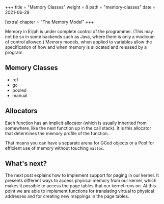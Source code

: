 +++
title = "Memory Classes"
weight = 8
path = "memory-classes"
date = 2021-06-29

[extra]
chapter = "The Memory Model"
+++

Memory in Elijah is under complete control of the programmer. (This may not be so in some backends such as Java, where there is only a modicum of control allowed.)  Memory models, when applied to variables allow the specification of how and when memory is allocated and released by a program.

<!-- more -->

## Memory Classes

* ref 
* gc 
* pooled 
* manual

## Allocators

Each function has an implicit allocator (which is usually inherited from somewhere, like the next function up in the call stack).  It is this allocator that determines the memory profile of the function.

That means you can have a separate arena for GCed objects or a Pool for efficient use of memory without touching `malloc`.

## What's next?

The next post explains how to implement support for paging in our kernel. It presents different ways to access physical memory from our kernel, which makes it possible to access the page tables that our kernel runs on. At this point we are able to implement functions for translating virtual to physical addresses and for creating new mappings in the page tables.
